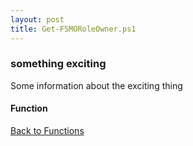 ```yaml
---
layout: post
title: Get-FSMORoleOwner.ps1
---
```


### something exciting

Some information about the exciting thing

#### Function

<script src="https://gist-it.appspot.com/github.com/BanterBoy/scripts-blog/blob/master/PowerShell/functions/activeDirectory/Get-FSMORoleOwner.ps1"></script>

<a href="/menu/_pages/functions.html">Back to Functions</a>
